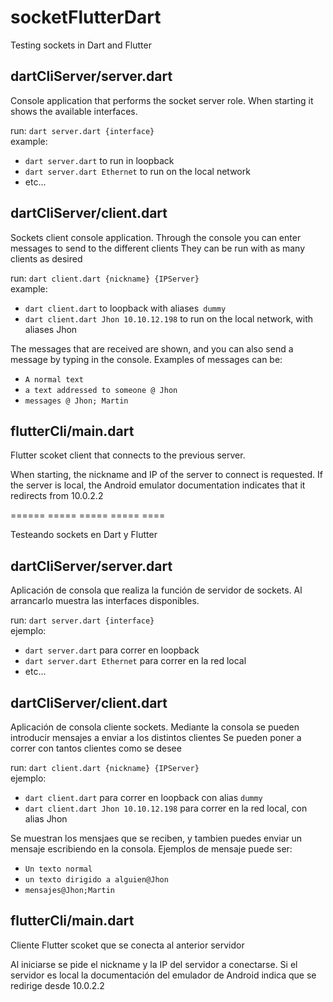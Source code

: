 # socketFlutterDart

Testing sockets in Dart and Flutter  

## dartCliServer/server.dart

Console application that performs the socket server role. When starting it shows the available interfaces.  

run: `dart server.dart {interface}`  
example:  
- `dart server.dart` to run in loopback  
- `dart server.dart Ethernet` to run on the local network  
- etc...  

## dartCliServer/client.dart

Sockets client console application.
Through the console you can enter messages to send to the different clients
They can be run with as many clients as desired  

run: `dart client.dart {nickname} {IPServer}`  
example:  
- `dart client.dart` to loopback with aliases` dummy`  
- `dart client.dart Jhon 10.10.12.198` to run on the local network, with aliases Jhon  

The messages that are received are shown, and you can also send a message by typing in the console. Examples of messages can be:  
- `A normal text`  
- `a text addressed to someone @ Jhon`  
- `messages @ Jhon; Martin`  


## flutterCli/main.dart

Flutter scoket client that connects to the previous server.

When starting, the nickname and IP of the server to connect is requested.
If the server is local, the Android emulator documentation indicates that it redirects from 10.0.2.2

====== ===== ===== ===== ====

Testeando sockets en Dart y Flutter

## dartCliServer/server.dart

Aplicación de consola que realiza la función de servidor de sockets. Al arrancarlo muestra las interfaces disponibles.  

run:  `dart server.dart {interface}`  
ejemplo:
- `dart server.dart` para correr en loopback
- `dart server.dart Ethernet` para correr en la red local
- etc...
      
## dartCliServer/client.dart

Aplicación de consola cliente sockets. 
Mediante la consola se pueden introducir mensajes a enviar a los distintos clientes
Se pueden poner a correr con tantos clientes como se desee  

run:  `dart client.dart {nickname} {IPServer}`  
ejemplo:
- `dart client.dart` para correr en loopback con alias `dummy`
- `dart client.dart Jhon 10.10.12.198` para correr en la red local, con alias Jhon

Se muestran los mensjaes que se reciben, y tambien puedes enviar un mensaje escribiendo en la consola. Ejemplos de mensaje puede ser:  
- `Un texto normal`  
- `un texto dirigido a alguien@Jhon`   
- `mensajes@Jhon;Martin`   

## flutterCli/main.dart

Cliente Flutter scoket que se conecta al anterior servidor

Al iniciarse se pide el nickname y la IP del servidor a conectarse.
Si el servidor es local la documentación del emulador de Android indica que se redirige desde 10.0.2.2
